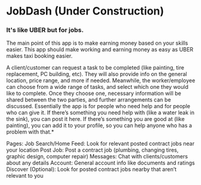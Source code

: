 # JobDash (Under Construction)

### It's like UBER but for jobs.

The main point of this app is to make earning money based on your skills easier. This app should make working and earning money as easy as UBER makes taxi booking easier.

A client/customer can request a task to be completed (like painting, tire replacement, PC building, etc). They will also provide info on the general location, price range, and more if needed. Meanwhile, the worker/employee can choose from a wide range of tasks, and select which one they would like to complete. Once they choose one, necessary information will be shared between the two parties, and further arrangements can be discussed. Essentially the app is for people who need help and for people who can give it. If there’s something you need help with (like a water leak in the sink), you can post it here. If there’s something you are good at (like painting), you can add it to your profile, so you can help anyone who has a problem with that.*

Pages:
Job Search/Home Feed: Look for relevant posted contract jobs near your location
Post Job: Post a contract job (plumbing, changing tires, graphic design, computer repair)
Messages: Chat with clients/customers about any details
Account: General account info like documents and ratings
Discover (Optional): Look for posted contract jobs nearby that aren’t relevant to you
